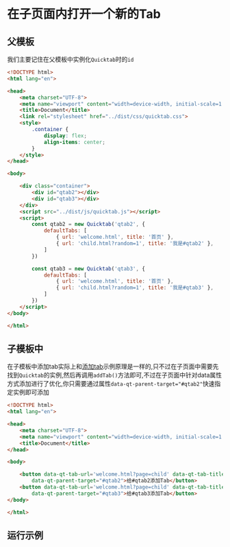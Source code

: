 # 在子页面内打开一个新的Tab

## 父模板

我们主要记住在父模板中实例化`Quicktab`时的`id`

```html
<!DOCTYPE html>
<html lang="en">

<head>
    <meta charset="UTF-8">
    <meta name="viewport" content="width=device-width, initial-scale=1.0">
    <title>Document</title>
    <link rel="stylesheet" href="../dist/css/quicktab.css">
    <style>
        .container {
            display: flex;
            align-items: center;
        }
    </style>
</head>

<body>

    <div class="container">
        <div id="qtab2"></div>
        <div id="qtab3"></div>
    </div>
    <script src="../dist/js/quicktab.js"></script>
    <script>
        const qtab2 = new Quicktab('qtab2', {
            defaultTabs: [
                { url: 'welcome.html', title: '首页' },
                { url: 'child.html?random=1', title: '我是#qtab2' },
            ]
        })

        const qtab3 = new Quicktab('qtab3', {
            defaultTabs: [
                { url: 'welcome.html', title: '首页' },
                { url: 'child.html?random=1', title: '我是#qtab3' },
            ]
        })
    </script>
</body>

</html>
```

## 子模板中

在子模板中添加tab实际上和[添加tab](./tab-add)示例原理是一样的,只不过在子页面中需要先找到`Quicktab`的实例,然后再调用`addTab()`方法即可,不过在子页面中针对data属性方式添加进行了优化,你只需要通过属性`data-qt-parent-target="#qtab2"`快速指定实例即可添加




```html
<!DOCTYPE html>
<html lang="en">

<head>
    <meta charset="UTF-8">
    <meta name="viewport" content="width=device-width, initial-scale=1.0">
    <title>Document</title>
</head>

<body>

    <button data-qt-tab-url='welcome.html?page=child' data-qt-tab-title='添加用户信息'
        data-qt-parent-target="#qtab2">给#qtab2添加Tab</button>
    <button data-qt-tab-url='welcome.html?page=child' data-qt-tab-title='添加用户信息'
        data-qt-parent-target="#qtab3">给#qtab3添加Tab</button>
</body>

</html>
```


## 运行示例

<ShowCase text="Run"  src="demo/add-tab-in-childPage.html"/>

